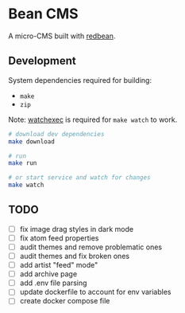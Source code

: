 # Bean CMS

A micro-CMS built with [redbean](https://redbean.dev).

## Development

System dependencies required for building:

* `make`
* `zip`

Note: [watchexec](https://github.com/watchexec/watchexec) is required for `make watch` to work.

```bash
# download dev dependencies
make download

# run
make run

# or start service and watch for changes
make watch
```

## TODO

- [ ] fix image drag styles in dark mode
- [ ] fix atom feed properties
- [ ] audit themes and remove problematic ones
- [ ] audit themes and fix broken ones
- [ ] add artist "feed" mode"
- [ ] add archive page
- [ ] add .env file parsing
- [ ] update dockerfile to account for env variables
- [ ] create docker compose file
